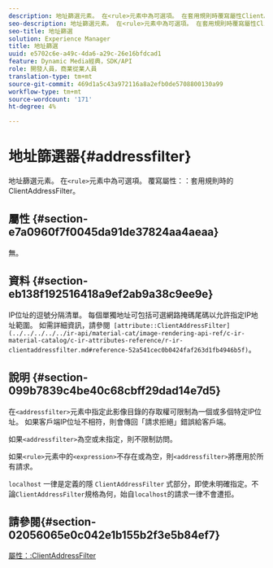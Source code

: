 ```yaml
---
description: 地址篩選元素。 在<rule>元素中為可選項。 在套用規則時覆寫屬性ClientAddressFilter。
seo-description: 地址篩選元素。 在<rule>元素中為可選項。 在套用規則時覆寫屬性ClientAddressFilter。
seo-title: 地址篩選
solution: Experience Manager
title: 地址篩選
uuid: e5702c6e-a49c-4da6-a29c-26e16bfdcad1
feature: Dynamic Media經典，SDK/API
role: 開發人員，商業從業人員
translation-type: tm+mt
source-git-commit: 469d1a5c43a972116a8a2efb0de5708800130a99
workflow-type: tm+mt
source-wordcount: '171'
ht-degree: 4%

---
```



# 地址篩選器{#addressfilter}

地址篩選元素。 在`<rule>`元素中為可選項。 覆寫屬性：：套用規則時的ClientAddressFilter。

## 屬性 {#section-e7a0960f7f0045da91de37824aa4aeaa}

無。

## 資料 {#section-eb138f192516418a9ef2ab9a38c9ee9e}

IP位址的逗號分隔清單。 每個單獨地址可包括可選網路掩碼尾碼以允許指定IP地址範圍。 如需詳細資訊，請參閱` [attribute::ClientAddressFilter](../../../../../ir-api/material-cat/image-rendering-api-ref/c-ir-material-catalog/c-ir-attributes-reference/r-ir-clientaddressfilter.md#reference-52a541cec0b0424faf263d1fb4946b5f)`。

## 說明 {#section-099b7839c4be40c68cbff29dad14e7d5}

在`<addressfilter>`元素中指定此影像目錄的存取權可限制為一個或多個特定IP位址。 如果客戶端IP位址不相符，則會傳回「請求拒絕」錯誤給客戶端。

如果`<addressfilter>`為空或未指定，則不限制訪問。

如果`<rule>`元素中的`<expression>`不存在或為空，則`<addressfilter>`將應用於所有請求。

`localhost` 一律是定義的隱 `ClientAddressFilter` 式部分，即使未明確指定。不論`ClientAddressFilter`規格為何，始自`localhost`的請求一律不會遭拒。

## 請參閱{#section-02056065e0c042e1b155b2f3e5b84ef7}

[屬性：:ClientAddressFilter](../../../../../ir-api/material-cat/image-rendering-api-ref/c-ir-material-catalog/c-ir-attributes-reference/r-ir-clientaddressfilter.md#reference-52a541cec0b0424faf263d1fb4946b5f)
